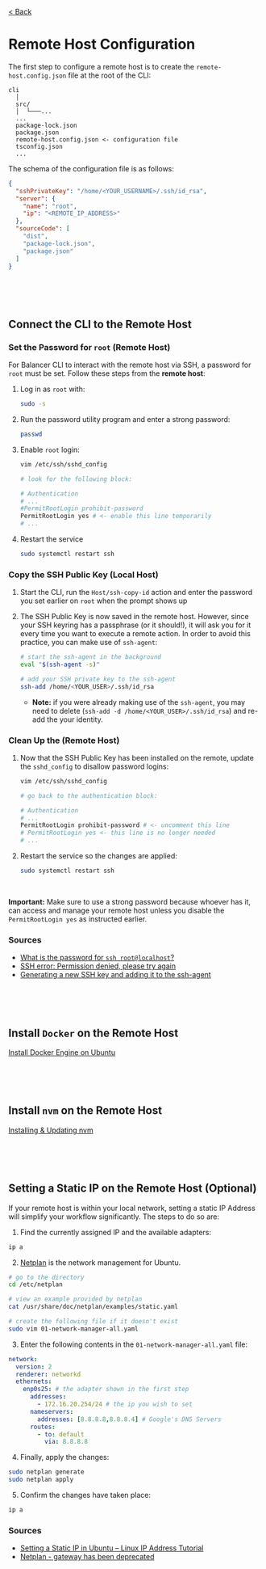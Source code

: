 [< Back](../../README.md)

# Remote Host Configuration

The first step to configure a remote host is to create the `remote-host.config.json` file at the root of the CLI:

```
cli
  │
  src/
  │  └───...
  ...
  package-lock.json
  package.json
  remote-host.config.json <- configuration file
  tsconfig.json
  ...
```

The schema of the configuration file is as follows:

```json
{
  "sshPrivateKey": "/home/<YOUR_USERNAME>/.ssh/id_rsa",
  "server": {
    "name": "root",
    "ip": "<REMOTE_IP_ADDRESS>"
  },
  "sourceCode": [
    "dist",
    "package-lock.json",
    "package.json"
  ]
}
```





<br/>
<br/>
<br/>

## Connect the CLI to the Remote Host

### Set the Password for `root` (Remote Host)

For Balancer CLI to interact with the remote host via SSH, a password for `root` must be set. Follow these steps from the **remote host**:

1. Log in as `root` with:
    ```bash
    sudo -s
    ```

2. Run the password utility program and enter a strong password:
    ```bash
    passwd
    ```

3. Enable `root` login:
    ```bash
    vim /etc/ssh/sshd_config

    # look for the following block:

    # Authentication
    # ...
    #PermitRootLogin prohibit-password
    PermitRootLogin yes # <- enable this line temporarily
    # ...
    ```

4. Restart the service
    ```bash
    sudo systemctl restart ssh
    ```

### Copy the SSH Public Key (Local Host)

1. Start the CLI, run the `Host/ssh-copy-id` action and enter the password you set earlier on `root` when the prompt shows up

2. The SSH Public Key is now saved in the remote host. However, since your SSH keyring has a passphrase (or it should!), it will ask you for it every time you want to execute a remote action. In order to avoid this practice, you can make use of `ssh-agent`:

    ```bash
    # start the ssh-agent in the background
    eval "$(ssh-agent -s)"

    # add your SSH private key to the ssh-agent
    ssh-add /home/<YOUR_USER>/.ssh/id_rsa
    ```
    - **Note:** if you were already making use of the `ssh-agent`, you may need to delete (`ssh-add -d /home/<YOUR_USER>/.ssh/id_rsa`) and re-add the your identity. 

### Clean Up the (Remote Host)

1. Now that the SSH Public Key has been installed on the remote, update the `sshd_config` to disallow password logins:
    ```bash
    vim /etc/ssh/sshd_config

    # go back to the authentication block:

    # Authentication
    # ...
    PermitRootLogin prohibit-password # <- uncomment this line
    # PermitRootLogin yes <- this line is no longer needed
    # ...
    ```

2. Restart the service so the changes are applied:
    ```bash
    sudo systemctl restart ssh
    ```




<br/>

**Important:** Make sure to use a strong password because whoever has it, can access and manage your remote host unless you disable the `PermitRootLogin yes` as instructed earlier.


### Sources

- [What is the password for `ssh root@localhost`?](https://askubuntu.com/questions/171521/what-is-the-password-for-ssh-rootlocalhost)
- [SSH error: Permission denied, please try again](https://askubuntu.com/questions/315377/ssh-error-permission-denied-please-try-again)
- [Generating a new SSH key and adding it to the ssh-agent](https://docs.github.com/en/authentication/connecting-to-github-with-ssh/generating-a-new-ssh-key-and-adding-it-to-the-ssh-agent)



<br/>
<br/>
<br/>

## Install `Docker` on the Remote Host

[Install Docker Engine on Ubuntu](https://docs.docker.com/engine/install/ubuntu/)




<br/>
<br/>
<br/>

## Install `nvm` on the Remote Host

[Installing & Updating nvm](https://github.com/nvm-sh/nvm?tab=readme-ov-file#installing-and-updating)


<br/>
<br/>
<br/>

## Setting a Static IP on the Remote Host (Optional)

If your remote host is within your local network, setting a static IP Address will simplify your workflow significantly. The steps to do so are:

1. Find the currently assigned IP and the available adapters:
```bash
ip a
```

2. [Netplan](https://netplan.io/) is the network management for Ubuntu.
```bash
# go to the directory
cd /etc/netplan

# view an example provided by netplan
cat /usr/share/doc/netplan/examples/static.yaml

# create the following file if it doesn't exist
sudo vim 01-network-manager-all.yaml
```

3. Enter the following contents in the `01-network-manager-all.yaml` file:
```yaml
network:
  version: 2
  renderer: networkd
  ethernets:
    enp0s25: # the adapter shown in the first step
      addresses:
        - 172.16.20.254/24 # the ip you wish to set
      nameservers:
        addresses: [8.8.8.8,8.8.8.4] # Google's DNS Servers
      routes:
        - to: default
          via: 8.8.8.8
```

4. Finally, apply the changes:
```bash
sudo netplan generate
sudo netplan apply
```

5. Confirm the changes have taken place:
```bash
ip a
```

### Sources

- [Setting a Static IP in Ubuntu – Linux IP Address Tutorial](https://www.freecodecamp.org/news/setting-a-static-ip-in-ubuntu-linux-ip-address-tutorial/)
- [Netplan - gateway has been deprecated](https://askubuntu.com/questions/1410750/netplan-gateway-has-been-deprecated)